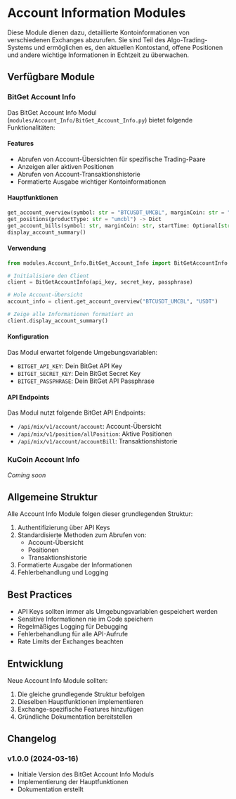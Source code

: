 # Account Information Modules

Diese Module dienen dazu, detaillierte Kontoinformationen von verschiedenen Exchanges abzurufen.
Sie sind Teil des Algo-Trading-Systems und ermöglichen es, den aktuellen Kontostand, offene Positionen
und andere wichtige Informationen in Echtzeit zu überwachen.

## Verfügbare Module

### BitGet Account Info
Das BitGet Account Info Modul (`modules/Account_Info/BitGet_Account_Info.py`) bietet folgende Funktionalitäten:

#### Features
- Abrufen von Account-Übersichten für spezifische Trading-Paare
- Anzeigen aller aktiven Positionen
- Abrufen von Account-Transaktionshistorie
- Formatierte Ausgabe wichtiger Kontoinformationen

#### Hauptfunktionen
```python
get_account_overview(symbol: str = "BTCUSDT_UMCBL", marginCoin: str = "USDT") -> Dict
get_positions(productType: str = "umcbl") -> Dict
get_account_bills(symbol: str, marginCoin: str, startTime: Optional[str], endTime: Optional[str], limit: int) -> Dict
display_account_summary()
```

#### Verwendung
```python
from modules.Account_Info.BitGet_Account_Info import BitGetAccountInfo

# Initialisiere den Client
client = BitGetAccountInfo(api_key, secret_key, passphrase)

# Hole Account-Übersicht
account_info = client.get_account_overview("BTCUSDT_UMCBL", "USDT")

# Zeige alle Informationen formatiert an
client.display_account_summary()
```

#### Konfiguration
Das Modul erwartet folgende Umgebungsvariablen:
- `BITGET_API_KEY`: Dein BitGet API Key
- `BITGET_SECRET_KEY`: Dein BitGet Secret Key
- `BITGET_PASSPHRASE`: Dein BitGet API Passphrase

#### API Endpoints
Das Modul nutzt folgende BitGet API Endpoints:
- `/api/mix/v1/account/account`: Account-Übersicht
- `/api/mix/v1/position/allPosition`: Aktive Positionen
- `/api/mix/v1/account/accountBill`: Transaktionshistorie

### KuCoin Account Info
*Coming soon*

## Allgemeine Struktur
Alle Account Info Module folgen dieser grundlegenden Struktur:
1. Authentifizierung über API Keys
2. Standardisierte Methoden zum Abrufen von:
   - Account-Übersicht
   - Positionen
   - Transaktionshistorie
3. Formatierte Ausgabe der Informationen
4. Fehlerbehandlung und Logging

## Best Practices
- API Keys sollten immer als Umgebungsvariablen gespeichert werden
- Sensitive Informationen nie im Code speichern
- Regelmäßiges Logging für Debugging
- Fehlerbehandlung für alle API-Aufrufe
- Rate Limits der Exchanges beachten

## Entwicklung
Neue Account Info Module sollten:
1. Die gleiche grundlegende Struktur befolgen
2. Dieselben Hauptfunktionen implementieren
3. Exchange-spezifische Features hinzufügen
4. Gründliche Dokumentation bereitstellen

## Changelog

### v1.0.0 (2024-03-16)
- Initiale Version des BitGet Account Info Moduls
- Implementierung der Hauptfunktionen
- Dokumentation erstellt 